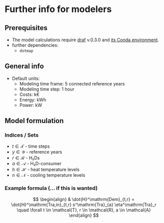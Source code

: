 # Further info for modelers

## Prerequisites

* The model calculations require [draf](https://github.com/DrafProject/draf) v.0.3.0 and [its Conda environment](https://github.com/DrafProject/draf#quick-start).
* further dependencies:
  * `dotmap`

## General info

* Default units:
  * Modeling time frame: 5 connected reference years
  * Modeling time step: 1 hour
  * Costs: k€
  * Energy: kWh
  * Power: kW

## Model formulation

### Indices / Sets

* $t \in \mathcal{T}$ - time steps
* $y \in \mathcal{Y}$ - reference years
* $r \in \mathcal{R}$ - H₂Ds
* $a \in \mathcal{A}$ - H₂D-consumer
* $h \in \mathcal{H}$ - heat temperature levels
* $n \in \mathcal{N}$ - cooling temperature levels

### Example formula (... if this is wanted)

$$
\begin{align}
  & \dot{H}^\mathrm{Dem}_{t,r} = \dot{H}^\mathrm{Tra,in}_{t,r} s^\mathrm{Tra}_{a} \eta^\mathrm{Tra}_r \quad \forall t \in \mathcal{T}, r \in \mathcal{R}, a \in \mathcal{A}
\end{align}
$$


